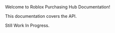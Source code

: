 Welcome to Roblox Purchasing Hub Documentation!

This documentation covers the API.

Still Work In Progress.